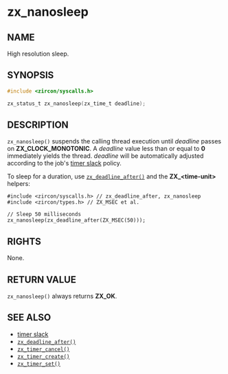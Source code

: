 # zx_nanosleep

## NAME

<!-- Contents of this heading updated by update-docs-from-fidl, do not edit. -->

High resolution sleep.

## SYNOPSIS

<!-- Contents of this heading updated by update-docs-from-fidl, do not edit. -->

```c
#include <zircon/syscalls.h>

zx_status_t zx_nanosleep(zx_time_t deadline);
```

## DESCRIPTION

`zx_nanosleep()` suspends the calling thread execution until *deadline* passes
on **ZX_CLOCK_MONOTONIC**. A *deadline* value less than or equal to **0** immediately
yields the thread. *deadline* will be automatically adjusted according to the job's
[timer slack] policy.

To sleep for a duration, use [`zx_deadline_after()`] and the
**ZX_\<time-unit\>** helpers:

```
#include <zircon/syscalls.h> // zx_deadline_after, zx_nanosleep
#include <zircon/types.h> // ZX_MSEC et al.

// Sleep 50 milliseconds
zx_nanosleep(zx_deadline_after(ZX_MSEC(50)));
```

## RIGHTS

<!-- Contents of this heading updated by update-docs-from-fidl, do not edit. -->

None.

## RETURN VALUE

`zx_nanosleep()` always returns **ZX_OK**.

## SEE ALSO

 - [timer slack]
 - [`zx_deadline_after()`]
 - [`zx_timer_cancel()`]
 - [`zx_timer_create()`]
 - [`zx_timer_set()`]

<!-- References updated by update-docs-from-fidl, do not edit. -->

[timer slack]: /docs/concepts/kernel/timer_slack.md
[`zx_deadline_after()`]: deadline_after.md
[`zx_timer_cancel()`]: timer_cancel.md
[`zx_timer_create()`]: timer_create.md
[`zx_timer_set()`]: timer_set.md
